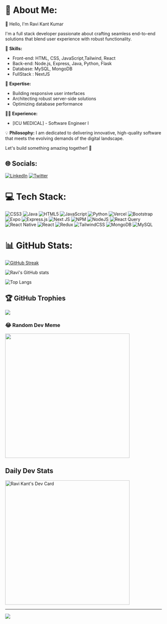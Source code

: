 # 💫 About Me:
👋 Hello, I'm Ravi Kant Kumar

I'm a full stack developer passionate about crafting seamless end-to-end solutions that blend user experience with robust functionality.

🚀 **Skills:**
- Front-end: HTML, CSS, JavaScript,Tailwind, React
- Back-end: Node.js, Express, Java, Python, Flask
- Database: MySQL, MongoDB
- FullStack : NextJS

🌟 **Expertise:**
- Building responsive user interfaces
- Architecting robust server-side solutions
- Optimizing database performance

👨‍💻 **Experience:**
- [ICU MEDICAL] - Software Engineer I

💡 **Philosophy:**
I am dedicated to delivering innovative, high-quality software that meets the evolving demands of the digital landscape.

Let's build something amazing together! 🚀


## 🌐 Socials:
[![LinkedIn](https://img.shields.io/badge/LinkedIn-%230077B5.svg?logo=linkedin&logoColor=white)](https://linkedin.com/in/kravi07) [![Twitter](https://img.shields.io/badge/Twitter-%231DA1F2.svg?logo=Twitter&logoColor=white)](https://twitter.com/kRavi0) 

# 💻 Tech Stack:
![CSS3](https://img.shields.io/badge/css3-%231572B6.svg?style=for-the-badge&logo=css3&logoColor=white) ![Java](https://img.shields.io/badge/java-%23ED8B00.svg?style=for-the-badge&logo=openjdk&logoColor=white) ![HTML5](https://img.shields.io/badge/html5-%23E34F26.svg?style=for-the-badge&logo=html5&logoColor=white) ![JavaScript](https://img.shields.io/badge/javascript-%23323330.svg?style=for-the-badge&logo=javascript&logoColor=%23F7DF1E) ![Python](https://img.shields.io/badge/python-3670A0?style=for-the-badge&logo=python&logoColor=ffdd54) ![Vercel](https://img.shields.io/badge/vercel-%23000000.svg?style=for-the-badge&logo=vercel&logoColor=white) ![Bootstrap](https://img.shields.io/badge/bootstrap-%238511FA.svg?style=for-the-badge&logo=bootstrap&logoColor=white) ![Expo](https://img.shields.io/badge/expo-1C1E24?style=for-the-badge&logo=expo&logoColor=#D04A37) ![Express.js](https://img.shields.io/badge/express.js-%23404d59.svg?style=for-the-badge&logo=express&logoColor=%2361DAFB) ![Next JS](https://img.shields.io/badge/Next-black?style=for-the-badge&logo=next.js&logoColor=white) ![NPM](https://img.shields.io/badge/NPM-%23CB3837.svg?style=for-the-badge&logo=npm&logoColor=white) ![NodeJS](https://img.shields.io/badge/node.js-6DA55F?style=for-the-badge&logo=node.js&logoColor=white) ![React Query](https://img.shields.io/badge/-React%20Query-FF4154?style=for-the-badge&logo=react%20query&logoColor=white) ![React Native](https://img.shields.io/badge/react_native-%2320232a.svg?style=for-the-badge&logo=react&logoColor=%2361DAFB) ![React](https://img.shields.io/badge/react-%2320232a.svg?style=for-the-badge&logo=react&logoColor=%2361DAFB) ![Redux](https://img.shields.io/badge/redux-%23593d88.svg?style=for-the-badge&logo=redux&logoColor=white) ![TailwindCSS](https://img.shields.io/badge/tailwindcss-%2338B2AC.svg?style=for-the-badge&logo=tailwind-css&logoColor=white) ![MongoDB](https://img.shields.io/badge/MongoDB-%234ea94b.svg?style=for-the-badge&logo=mongodb&logoColor=white) ![MySQL](https://img.shields.io/badge/mysql-%2300000f.svg?style=for-the-badge&logo=mysql&logoColor=white)
# 📊 GitHub Stats:
[![GitHub Streak](https://streak-stats.demolab.com?user=kRavi07&theme=one-dark-pro)](https://git.io/streak-stats)

![Ravi's GitHub stats](https://github-readme-stats.vercel.app/api?username=kRavi07&&show_icons=true&theme=vue-dark&show=reviews,discussions_started,discussions_answered,prs_merged,prs_merged_percentage)

![Top Langs](https://github-readme-stats.vercel.app/api/top-langs/?username=anuraghazra&size_weight=0.5&count_weight=0.5)

## 🏆 GitHub Trophies
![](https://github-profile-trophy.vercel.app/?username=kravi07&theme=dark&no-frame=false&no-bg=false&margin-w=4)


### 😂 Random Dev Meme
<img src='https://randommeme-five.vercel.app/' style="height: 400px;"/>

## Daily Dev Stats
<a href="https://app.daily.dev/kravi07"><img src="https://api.daily.dev/devcards/63998fd4dbea47ff9f5962eaf9285f5c.png?r=b1w" width="400" alt="Ravi Kant's Dev Card"/></a>

---
[![](https://visitcount.itsvg.in/api?id=kravi07&icon=2&color=6)](https://visitcount.itsvg.in)

